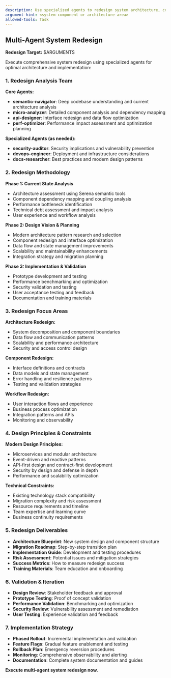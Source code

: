 ```yaml
---
description: Use specialized agents to redesign system architecture, components, or workflows
argument-hint: <system-component or architecture-area>
allowed-tools: Task
---
```


## Multi-Agent System Redesign

**Redesign Target:** $ARGUMENTS

Execute comprehensive system redesign using specialized agents for optimal architecture and implementation:

### 1. **Redesign Analysis Team**

**Core Agents:**
- **semantic-navigator**: Deep codebase understanding and current architecture analysis
- **micro-analyzer**: Detailed component analysis and dependency mapping
- **api-designer**: Interface redesign and data flow optimization
- **perf-optimizer**: Performance impact assessment and optimization planning

**Specialized Agents (as needed):**
- **security-auditor**: Security implications and vulnerability prevention
- **devops-engineer**: Deployment and infrastructure considerations
- **docs-researcher**: Best practices and modern design patterns

### 2. **Redesign Methodology**

**Phase 1: Current State Analysis**
- Architecture assessment using Serena semantic tools
- Component dependency mapping and coupling analysis
- Performance bottleneck identification
- Technical debt assessment and impact analysis
- User experience and workflow analysis

**Phase 2: Design Vision & Planning**
- Modern architecture pattern research and selection
- Component redesign and interface optimization
- Data flow and state management improvements
- Scalability and maintainability enhancements
- Integration strategy and migration planning

**Phase 3: Implementation & Validation**
- Prototype development and testing
- Performance benchmarking and optimization
- Security validation and testing
- User acceptance testing and feedback
- Documentation and training materials

### 3. **Redesign Focus Areas**

**Architecture Redesign:**
- System decomposition and component boundaries
- Data flow and communication patterns
- Scalability and performance architecture
- Security and access control design

**Component Redesign:**
- Interface definitions and contracts
- Data models and state management
- Error handling and resilience patterns
- Testing and validation strategies

**Workflow Redesign:**
- User interaction flows and experience
- Business process optimization
- Integration patterns and APIs
- Monitoring and observability

### 4. **Design Principles & Constraints**

**Modern Design Principles:**
- Microservices and modular architecture
- Event-driven and reactive patterns
- API-first design and contract-first development
- Security by design and defense in depth
- Performance and scalability optimization

**Technical Constraints:**
- Existing technology stack compatibility
- Migration complexity and risk assessment
- Resource requirements and timeline
- Team expertise and learning curve
- Business continuity requirements

### 5. **Redesign Deliverables**

- **Architecture Blueprint**: New system design and component structure
- **Migration Roadmap**: Step-by-step transition plan
- **Implementation Guide**: Development and testing procedures
- **Risk Assessment**: Potential issues and mitigation strategies
- **Success Metrics**: How to measure redesign success
- **Training Materials**: Team education and onboarding

### 6. **Validation & Iteration**

- **Design Review**: Stakeholder feedback and approval
- **Prototype Testing**: Proof of concept validation
- **Performance Validation**: Benchmarking and optimization
- **Security Review**: Vulnerability assessment and remediation
- **User Testing**: Experience validation and feedback

### 7. **Implementation Strategy**

- **Phased Rollout**: Incremental implementation and validation
- **Feature Flags**: Gradual feature enablement and testing
- **Rollback Plan**: Emergency reversion procedures
- **Monitoring**: Comprehensive observability and alerting
- **Documentation**: Complete system documentation and guides

**Execute multi-agent system redesign now.**

